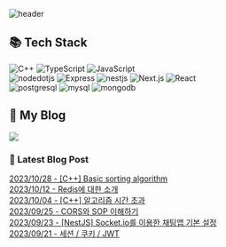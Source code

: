 
![header](https://capsule-render.vercel.app/api?type=waving&color=808080&height=300&section=header&text=Jeong%20Je&fontSize=90&fontColor=ffffff&animation=fadeIn&fontAlignY=38&descAlignY=51&descAlign=62)
## 📚 Tech Stack 

  ![C++](https://img.shields.io/badge/C++-00599C.svg?&style=flat-square&logo=cplusplus&logoColor=white)
  ![TypeScript](https://img.shields.io/badge/TypeScript-3178C6.svg?&style=flat-square&logo=typescript&logoColor=white)
  ![JavaScript](https://img.shields.io/badge/JavaScript-F7DF1E.svg?&style=flat-square&logo=javascript&logoColor=white)
   <br />
  ![nodedotjs](https://img.shields.io/badge/Node.js-339933.svg?&style=flat-square&logo=nodedotjs&logoColor=white)
  ![Express](https://img.shields.io/badge/Express-000000.svg?&style=flat-square&logo=Express&logoColor=white)
  ![nestjs](https://img.shields.io/badge/NestJS-E0234E.svg?&style=flat-square&logo=NestJS&logoColor=white)
  ![Next.js](https://img.shields.io/badge/Next.js-000000.svg?&style=flat-square&logo=nextdotjs&logoColor=white)
  ![React](https://img.shields.io/badge/React-61DAFB.svg?&style=flat-square&logo=react&logoColor=white)
  <br />
  ![postgresql](https://img.shields.io/badge/PostgreSQL-4169E1.svg?&style=flat-square&logo=postgresql&logoColor=white)
  ![mysql](https://img.shields.io/badge/MySQL-4479A1.svg?&style=flat-square&logo=mysql&logoColor=white)
  ![mongodb](https://img.shields.io/badge/MongoDB-47A248.svg?&style=flat-square&logo=mongodb&logoColor=white)


## 📝 My Blog
<a href="https://jeongje.vercel.app/" target='_blank'><img src="https://img.shields.io/badge/MyBlog-000000?style=flat-square&logo=nextdotjs&logoColor=white"></a>
### 📒 Latest Blog Post
<a href=https://jeongje.vercel.app/posts/post-12 target='_blank'>2023/10/28 - [C++] Basic sorting algorithm</a><br/>
<a href=https://jeongje.vercel.app/posts/post-11 target='_blank'>2023/10/12 - Redis에 대한 소개</a><br/>
<a href=https://jeongje.vercel.app/posts/post-10 target='_blank'>2023/10/04 - [C++] 알고리즘 시간 초과</a><br/>
<a href=https://jeongje.vercel.app/posts/post-09 target='_blank'>2023/09/25 - CORS와 SOP 이해하기</a><br/>
<a href=https://jeongje.vercel.app/posts/post-08 target='_blank'>2023/09/23 - [NestJS] Socket.io를 이용한 채팅앱 기본 설정</a><br/>
<a href=https://jeongje.vercel.app/posts/post-07 target='_blank'>2023/09/21 - 세션 / 쿠키 / JWT</a><br/>
